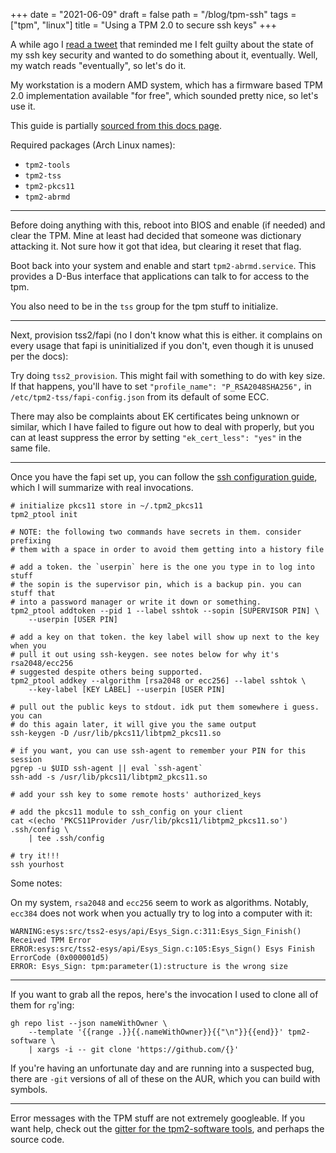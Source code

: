 +++
date = "2021-06-09"
draft = false
path = "/blog/tpm-ssh"
tags = ["tpm", "linux"]
title = "Using a TPM 2.0 to secure ssh keys"
+++

A while ago I [read a tweet][bullying tweet] that reminded me I felt guilty
about the state of my ssh key security and wanted to do something about it,
eventually. Well, my watch reads "eventually", so let's do it.

My workstation is a modern AMD system, which has a firmware based TPM 2.0
implementation available "for free", which sounded pretty nice, so let's use
it.

This guide is partially [sourced from this docs page][ssh.md].

Required packages (Arch Linux names):

* `tpm2-tools`
* `tpm2-tss`
* `tpm2-pkcs11`
* `tpm2-abrmd`

---

Before doing anything with this, reboot into BIOS and enable (if needed) and
clear the TPM. Mine at least had decided that someone was dictionary attacking
it. Not sure how it got that idea, but clearing it reset that flag.

Boot back into your system and enable and start `tpm2-abrmd.service`. This
provides a D-Bus interface that applications can talk to for access to the tpm.

You also need to be in the `tss` group for the tpm stuff to initialize.

---

Next, provision tss2/fapi (no I don't know what this is either. it complains on
every usage that fapi is uninitialized if you don't, even though it is unused
per the docs):

Try doing `tss2_provision`. This might fail with something to do with key size.
If that happens, you'll have to set `"profile_name": "P_RSA2048SHA256",` in
`/etc/tpm2-tss/fapi-config.json` from its default of some ECC.

There may also be complaints about EK certificates being unknown or similar,
which I have failed to figure out how to deal with properly, but you can at
least suppress the error by setting `"ek_cert_less": "yes"` in the same file.

---

Once you have the fapi set up, you can follow the [ssh configuration
guide][ssh.md], which I will summarize with real invocations.

```
# initialize pkcs11 store in ~/.tpm2_pkcs11
tpm2_ptool init

# NOTE: the following two commands have secrets in them. consider prefixing
# them with a space in order to avoid them getting into a history file

# add a token. the `userpin` here is the one you type in to log into stuff
# the sopin is the supervisor pin, which is a backup pin. you can stuff that
# into a password manager or write it down or something.
tpm2_ptool addtoken --pid 1 --label sshtok --sopin [SUPERVISOR PIN] \
    --userpin [USER PIN]

# add a key on that token. the key label will show up next to the key when you
# pull it out using ssh-keygen. see notes below for why it's rsa2048/ecc256
# suggested despite others being supported.
tpm2_ptool addkey --algorithm [rsa2048 or ecc256] --label sshtok \
    --key-label [KEY LABEL] --userpin [USER PIN]

# pull out the public keys to stdout. idk put them somewhere i guess. you can
# do this again later, it will give you the same output
ssh-keygen -D /usr/lib/pkcs11/libtpm2_pkcs11.so

# if you want, you can use ssh-agent to remember your PIN for this session
pgrep -u $UID ssh-agent || eval `ssh-agent`
ssh-add -s /usr/lib/pkcs11/libtpm2_pkcs11.so

# add your ssh key to some remote hosts' authorized_keys

# add the pkcs11 module to ssh_config on your client
cat <(echo 'PKCS11Provider /usr/lib/pkcs11/libtpm2_pkcs11.so') .ssh/config \
    | tee .ssh/config

# try it!!!
ssh yourhost
```

Some notes:

On my system, `rsa2048` and `ecc256` seem to work as algorithms. Notably,
`ecc384` does not work when you actually try to log into a computer with it:

```
WARNING:esys:src/tss2-esys/api/Esys_Sign.c:311:Esys_Sign_Finish() Received TPM Error
ERROR:esys:src/tss2-esys/api/Esys_Sign.c:105:Esys_Sign() Esys Finish ErrorCode (0x000001d5)
ERROR: Esys_Sign: tpm:parameter(1):structure is the wrong size
```

---


If you want to grab all the repos, here's the invocation I used to clone all of
them for `rg`'ing:

```
gh repo list --json nameWithOwner \
    --template '{{range .}}{{.nameWithOwner}}{{"\n"}}{{end}}' tpm2-software \
    | xargs -i -- git clone 'https://github.com/{}'
```

If you're having an unfortunate day and are running into a suspected bug, there
are `-git` versions of all of these on the AUR, which you can build with
symbols.

---

Error messages with the TPM stuff are not extremely googleable. If you want
help, check out the [gitter for the tpm2-software tools][gitter], and perhaps
the source code.

[ssh.md]: https://github.com/tpm2-software/tpm2-pkcs11/blob/master/docs/SSH.md
[bullying tweet]: https://github.com/tpm2-software/tpm2-pkcs11/blob/master/docs/SSH.md
[gitter]: https://gitter.im/tpm2-software/community
